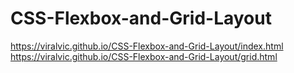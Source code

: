 # CSS-Flexbox-and-Grid-Layout

https://viralvic.github.io/CSS-Flexbox-and-Grid-Layout/index.html
https://viralvic.github.io/CSS-Flexbox-and-Grid-Layout/grid.html
